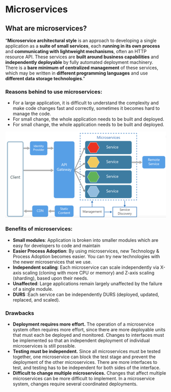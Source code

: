 # Microservices

## What are microservices?

“**Microservice architectural style** is an approach to developing a single application as a **suite of small services**, each **running in its own process** and **communicating with lightweight mechanisms**, often an HTTP resource API. These services are **built around business capabilities** and **independently deployable** by fully automated deployment machinery. There is a **bare minimum of centralized management** of these services, which may be written in **different programming languages** and use **different data storage technologies**.”

### Reasons behind to use microservices:

* For a large application, it is difficult to understand the complexity and make code changes fast and correctly, sometimes it becomes hard to manage the code.
* For small change, the whole application needs to be built and deployed.
* For small change, the whole application needs to be built and deployed.

![Microservice - Middleware &amp; Design Patterns](../.gitbook/assets/image%20%283%29.png)

### **Benefits of microservices:**

* **Small modules**: Application is broken into smaller modules which are easy for developers to code and maintain
* **Easier Process Adoption**: By using microservices, new Technology & Process Adoption becomes easier. You can try new technologies with the newer microservices that we use.
* **Independent scaling**: Each microservice can scale independently via X-axis scaling \(cloning with more CPU or memory\) and Z-axis scaling \(sharding\), based upon their needs.
* **Unaffected**: Large applications remain largely unaffected by the failure of a single module.
* **DURS** :Each service can be independently DURS \(deployed, updated, replaced, and scaled\).

### Drawbacks

* **Deployment requires more effort.** The operation of a microservice system often requires more effort, since there are more deployable units that must each be deployed and monitored. Changes to interfaces must be implemented so that an independent deployment of individual microservices is still possible.
* **Testing must be independent.** Since all microservices must be tested together, one microservice can block the test stage and prevent the deployment of the other microservices. There are more interfaces to test, and testing has to be independent for both sides of the interface.
* **Difficult to change multiple microservices.** Changes that affect multiple microservices can be more difficult to implement. In a microservice system, changes require several coordinated deployments.

